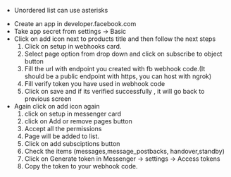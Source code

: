 - Unordered list can use asterisks

* Create an app in developer.facebook.com
* Take app secret from settings -> Basic
* Click on add icon next to products title and then follow the next steps
  1. Click on setup in webhooks card.
  2. Select page option from drop down and click on subscribe to object button
  3. Fill the url with endpoint you created with fb webhook code.(It should be a public endpoint with https, you can host with ngrok)
  4. Fill verify token you have used in webhook code
  5. Click on save and if its verified successfully , it will go back to previous screen
* Again click on add icon again
  1. click on setup in messenger card
  2. click on Add or remove pages button
  3. Accept all the permissions
  4. Page will be added to list.
  5. Click on add subsciptions button
  6. Check the items (messages,message_postbacks, handover,standby)
  7. Click on Generate token in Messenger -> settings -> Access tokens
  8. Copy the token to your webhook code.
